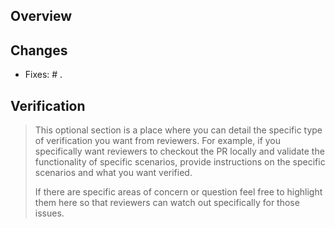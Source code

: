 ## Overview


## Changes
- Fixes: # .


## Verification
> This optional section is a place where you can detail the specific type of verification 
> you want from reviewers. For example, if you specifically want reviewers to checkout 
> the PR locally and validate the functionality of specific scenarios, provide instructions
> on the specific scenarios and what you want verified.
>
> If there are specific areas of concern or question feel free to highlight them here so
> that reviewers can watch out specifically for those issues.
